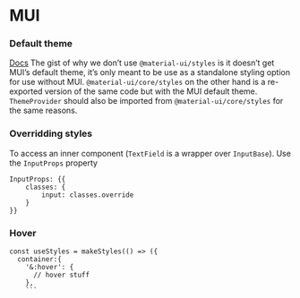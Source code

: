 
# MUI
### Default theme
[Docs](https://material-ui.com/styles/basics/#material-ui-core-styles-vs-material-ui-styles)
The gist of why we don’t use `@material-ui/styles` is it doesn’t get MUI’s default theme, it’s only meant to be use as a standalone styling option for use without MUI. `@material-ui/core/styles` on the other hand is a re-exported version of the same code but with the MUI default theme. `ThemeProvider` should also be imported from `@material-ui/core/styles` for the same reasons.

### Overridding styles
To access an inner component (`TextField` is a wrapper over `InputBase`). Use the `InputProps` property
```
InputProps: {{
	classes: {
		input: classes.override
	}
}}
```
### Hover
```
const useStyles = makeStyles(() => ({
  container:{
    '&:hover': {
      // hover stuff
    },
    ```
